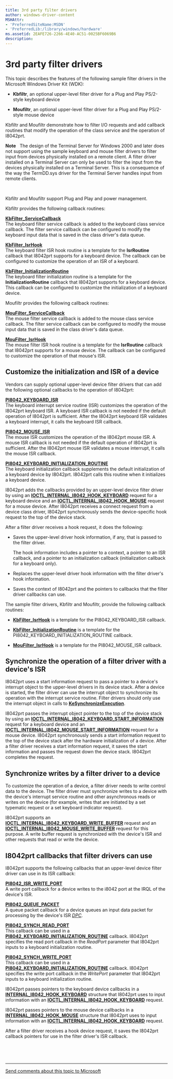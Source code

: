 ```yaml
---
title: 3rd party filter drivers
author: windows-driver-content
MSHAttr:
- 'PreferredSiteName:MSDN'
- 'PreferredLib:/library/windows/hardware'
ms.assetid: 2EAFE726-2266-4E40-AC51-0025BF6069B6
description: 
---
```


# 3rd party filter drivers


This topic describes the features of the following sample filter drivers in the Microsoft Windows Driver Kit (WDK):

-   **Kbfiltr**, an optional upper-level filter driver for a Plug and Play PS/2-style keyboard device

-   **Moufiltr**, an optional upper-level filter driver for a Plug and Play PS/2-style mouse device

Kbfiltr and Moufiltr demonstrate how to filter I/O requests and add callback routines that modify the operation of the class service and the operation of I8042prt.

**Note**   The design of the Terminal Server for Windows 2000 and later does not support using the sample keyboard and mouse filter drivers to filter input from devices physically installed on a remote client. A filter driver installed on a Terminal Server can only be used to filter the input from the devices physically installed on a Terminal Server. This is a consequence of the way the TermDD.sys driver for the Terminal Server handles input from remote clients.

 

Kbfiltr and Moufiltr support Plug and Play and power management.

Kbfiltr provides the following callback routines:

<a href="" id="kbfilter-servicecallback"></a>[**KbFilter\_ServiceCallback**](https://msdn.microsoft.com/library/windows/hardware/ff542297)  
The keyboard filter service callback is added to the keyboard class service callback. The filter service callback can be configured to modify the keyboard input data that is saved in the class driver's data queue.

<a href="" id="kbfilter-isrhook"></a>[**KbFilter\_IsrHook**](https://msdn.microsoft.com/library/windows/hardware/ff542294)  
The keyboard filter ISR hook routine is a template for the **IsrRoutine** callback that I8042prt supports for a keyboard device. The callback can be configured to customize the operation of an ISR of a keyboard.

<a href="" id="kbfilter-initializationroutine"></a>[**KbFilter\_InitializationRoutine**](https://msdn.microsoft.com/library/windows/hardware/ff542293)  
The keyboard filter initialization routine is a template for the **InitializationRoutine** callback that I8042prt supports for a keyboard device. This callback can be configured to customize the initialization of a keyboard device.

Moufiltr provides the following callback routines:

<a href="" id="moufilter-servicecallback"></a>[**MouFilter\_ServiceCallback**](https://msdn.microsoft.com/library/windows/hardware/ff542380)  
The mouse filter service callback is added to the mouse class service callback. The filter service callback can be configured to modify the mouse input data that is saved in the class driver's data queue.

<a href="" id="moufilter-isrhook"></a>[**MouFilter\_IsrHook**](https://msdn.microsoft.com/library/windows/hardware/ff542379)  
The mouse filter ISR hook routine is a template for the **IsrRoutine** callback that I8042prt supports for a mouse device. The callback can be configured to customize the operation of that mouse's ISR.

## Customize the initialization and ISR of a device


Vendors can supply optional upper-level device filter drivers that can add the following optional callbacks to the operation of I8042prt:

<a href="" id="pi8042-keyboard-isr"></a>[**PI8042\_KEYBOARD\_ISR**](https://msdn.microsoft.com/library/windows/hardware/ff543248)  
The keyboard interrupt service routine (ISR) customizes the operation of the I8042prt keyboard ISR. A keyboard ISR callback is not needed if the default operation of I8042prt is sufficient. After the I8042prt keyboard ISR validates a keyboard interrupt, it calls the keyboard ISR callback.

<a href="" id="pi8042-mouse-isr"></a>[**PI8042\_MOUSE\_ISR**](https://msdn.microsoft.com/library/windows/hardware/ff543252)  
The mouse ISR customizes the operation of the I8042prt mouse ISR. A mouse ISR callback is not needed if the default operation of I8042prt is sufficient. After the I8042prt mouse ISR validates a mouse interrupt, it calls the mouse ISR callback.

<a href="" id="pi8042-keyboard-initialization-routine"></a>[**PI8042\_KEYBOARD\_INITIALIZATION\_ROUTINE**](https://msdn.microsoft.com/library/windows/hardware/ff543243)  
The keyboard initialization callback supplements the default initialization of a keyboard device by I8042prt. I8042prt calls this routine when it initializes a keyboard device.

I8042prt adds the callbacks provided by an upper-level device filter driver by using an [**IOCTL\_INTERNAL\_I8042\_HOOK\_KEYBOARD**](https://msdn.microsoft.com/library/windows/hardware/ff541233) request for a keyboard device and an [**IOCTL\_INTERNAL\_I8042\_HOOK\_MOUSE**](https://msdn.microsoft.com/library/windows/hardware/ff541242) request for a mouse device. After I8042prt receives a connect request from a device class driver, I8042prt synchronously sends the device-specific hook request to the top of the device stack.

After a filter driver receives a hook request, it does the following:

-   Saves the upper-level driver hook information, if any, that is passed to the filter driver.

    The hook information includes a pointer to a context, a pointer to an ISR callback, and a pointer to an initialization callback (initialization callback for a keyboard only).

-   Replaces the upper-level driver hook information with the filter driver's hook information.

-   Saves the context of I8042prt and the pointers to callbacks that the filter driver callbacks can use.

The sample filter drivers, Kbfiltr and Moufiltr, provide the following callback routines:

-   [**KbFilter\_IsrHook**](https://msdn.microsoft.com/library/windows/hardware/ff542294) is a template for the PI8042\_KEYBOARD\_ISR callback.

-   [**KbFilter\_InitializationRoutine**](https://msdn.microsoft.com/library/windows/hardware/ff542293) is a template for the PI8042\_KEYBOARD\_INITIALIZATION\_ROUTINE callback.

-   [**MouFilter\_IsrHook**](https://msdn.microsoft.com/library/windows/hardware/ff542379) is a template for the PI8042\_MOUSE\_ISR callback.

## Synchronize the operation of a filter driver with a device's ISR


I8042prt uses a start information request to pass a pointer to a device's interrupt object to the upper-level drivers in its device stack. After a device is started, the filter driver can use the interrupt object to synchronize its operation with the interrupt service routine. Filter drivers should only use the interrupt object in calls to [**KeSynchronizeExecution**](https://msdn.microsoft.com/library/windows/hardware/ff553302).

I8042prt passes the interrupt object pointer to the top of the device stack by using an [**IOCTL\_INTERNAL\_I8042\_KEYBOARD\_START\_INFORMATION**](https://msdn.microsoft.com/library/windows/hardware/ff541257) request for a keyboard device and an [**IOCTL\_INTERNAL\_I8042\_MOUSE\_START\_INFORMATION**](https://msdn.microsoft.com/library/windows/hardware/ff541265) request for a mouse device. I8042prt synchronously sends a start information request to the top of the device stack after the hardware initialization of a device. After a filter driver receives a start information request, it saves the start information and passes the request down the device stack. I8042prt completes the request.

## Synchronize writes by a filter driver to a device


To customize the operation of a device, a filter driver needs to write control data to the device. The filter driver must synchronize writes to a device with the device's interrupt service routine and other asynchronous reads or writes on the device (for example, writes that are initiated by a set typematic request or a set keyboard indicator request).

I8042prt supports an [**IOCTL\_INTERNAL\_I8042\_KEYBOARD\_WRITE\_BUFFER**](https://msdn.microsoft.com/library/windows/hardware/ff541263) request and an [**IOCTL\_INTERNAL\_I8042\_MOUSE\_WRITE\_BUFFER**](https://msdn.microsoft.com/library/windows/hardware/ff541270) request for this purpose. A write buffer request is synchronized with the device's ISR and other requests that read or write the device.

## I8042prt callbacks that filter drivers can use


I8042prt supports the following callbacks that an upper-level device filter driver can use in its ISR callback:

<a href="" id="pi8042-isr-write-port"></a>[**PI8042\_ISR\_WRITE\_PORT**](https://msdn.microsoft.com/library/windows/hardware/ff543231)  
A write port callback for a device writes to the i8042 port at the IRQL of the device's ISR.

<a href="" id="pi8042-queue-packet"></a>[**PI8042\_QUEUE\_PACKET**](https://msdn.microsoft.com/library/windows/hardware/ff543263)  
A queue packet callback for a device queues an input data packet for processing by the device's ISR [*DPC*](https://msdn.microsoft.com/library/windows/hardware/ff556277#wdkgloss-deferred-procedure-call--dpc-).

<a href="" id="pi8042-synch-read-port"></a>[**PI8042\_SYNCH\_READ\_PORT**](https://msdn.microsoft.com/library/windows/hardware/ff543272)  
This callback can be used in a [**PI8042\_KEYBOARD\_INITIALIZATION\_ROUTINE**](https://msdn.microsoft.com/library/windows/hardware/ff543243) callback. I8042prt specifies the read port callback in the *ReadPort* parameter that I8042prt inputs to a keyboard initialization routine.

<a href="" id="pi8042-synch-write-port"></a>[**PI8042\_SYNCH\_WRITE\_PORT**](https://msdn.microsoft.com/library/windows/hardware/ff543276)  
This callback can be used in a [**PI8042\_KEYBOARD\_INITIALIZATION\_ROUTINE**](https://msdn.microsoft.com/library/windows/hardware/ff543243) callback. I8042prt specifies the write port callback in the *WritePort* parameter that I8042prt inputs to a keyboard initialization routine.

I8042prt passes pointers to the keyboard device callbacks in a [**INTERNAL\_I8042\_HOOK\_KEYBOARD**](https://msdn.microsoft.com/library/windows/hardware/ff541039) structure that I8042prt uses to input information with an [**IOCTL\_INTERNAL\_I8042\_HOOK\_KEYBOARD**](https://msdn.microsoft.com/library/windows/hardware/ff541233) request.

I8042prt passes pointers to the mouse device callbacks in a [**INTERNAL\_I8042\_HOOK\_MOUSE**](https://msdn.microsoft.com/library/windows/hardware/ff541044) structure that I8042prt uses to input information with an [**IOCTL\_INTERNAL\_I8042\_HOOK\_KEYBOARD**](https://msdn.microsoft.com/library/windows/hardware/ff541233) request.

After a filter driver receives a hook device request, it saves the I8042prt callback pointers for use in the filter driver's ISR callback.

 

 


--------------------
[Send comments about this topic to Microsoft](mailto:wsddocfb@microsoft.com?subject=Documentation%20feedback%20%5Bhid\hid%5D:%203rd%20party%20filter%20drivers%20%20RELEASE:%20%287/18/2016%29&body=%0A%0APRIVACY%20STATEMENT%0A%0AWe%20use%20your%20feedback%20to%20improve%20the%20documentation.%20We%20don't%20use%20your%20email%20address%20for%20any%20other%20purpose,%20and%20we'll%20remove%20your%20email%20address%20from%20our%20system%20after%20the%20issue%20that%20you're%20reporting%20is%20fixed.%20While%20we're%20working%20to%20fix%20this%20issue,%20we%20might%20send%20you%20an%20email%20message%20to%20ask%20for%20more%20info.%20Later,%20we%20might%20also%20send%20you%20an%20email%20message%20to%20let%20you%20know%20that%20we've%20addressed%20your%20feedback.%0A%0AFor%20more%20info%20about%20Microsoft's%20privacy%20policy,%20see%20http://privacy.microsoft.com/default.aspx. "Send comments about this topic to Microsoft")


